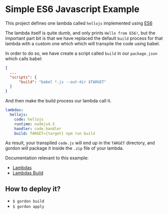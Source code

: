 Simple ES6 Javascript Example
================================

This project defines one lambda called ``hellojs`` implemented using [ES6](https://github.com/lukehoban/es6features)

The lambda itself is quite dumb, and only prints ``Hello from ES6!``, but the important part bit is
that we have replaced the default ``build`` process for that lambda with a custom one which which will
transpile the code using babel.

In order to do so, we have create a script called ``build`` in our ``package.json`` which calls babel:

```json
{
  ...
  "scripts": {
      "build": "babel *.js --out-dir $TARGET"
  }
}
```

And then make the build process our lambda call it.

```yaml
lambdas:
  hellojs:
    code: hellojs
    runtime: nodejs4.3
    handler: code.handler
    build: TARGET={target} npm run build
```

As result, your transpiled ``code.js`` will end up in the ``TARGET`` directory, and gordon will
package it inside the ``.zip`` file of your lambda.


Documentation relevant to this example:
 * [Lambdas](http://gordondoc.s3-website-eu-west-1.amazonaws.com/lambdas.html)
 * [Lambdas Build](http://gordondoc.s3-website-eu-west-1.amazonaws.com/lambdas.html#build)

How to deploy it?
------------------

* ``$ gordon build``
* ``$ gordon apply``
